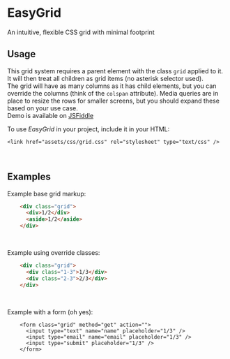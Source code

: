# EasyGrid
An intuitive, flexible CSS grid with minimal footprint

## Usage
This grid system requires a parent element with the class `grid` applied to it. It will then treat all children as grid items (no asterisk selector used).  
The grid will have as many columns as it has child elements, but you can override the columns (think of the `colspan` attribute). Media queries are in place to resize the rows for smaller screens, but you should expand these based on your use case.  
Demo is available on [JSFiddle](http://jsfiddle.net/0ocxpxte/)

To use *EasyGrid* in your project, include it in your HTML:  

    <link href="assets/css/grid.css" rel="stylesheet" type="text/css" />

<br />

## Examples

Example base grid markup:
```html
    <div class="grid">
      <div>1/2</div>
      <aside>1/2</aside>
    </div>
```  
<br />

Example using override classes:
```html
    <div class="grid">
      <div class="1-3">1/3</div>
      <div class="2-3">2/3</div>
    </div>
```
<br />
  
Example with a form (oh yes):
```
    <form class="grid" method="get" action="">
      <input type="text" name="name" placeholder="1/3" />
      <input type="email" name="email" placeholder="1/3" />
      <input type="submit" placeholder="1/3" />
    </form>
```
